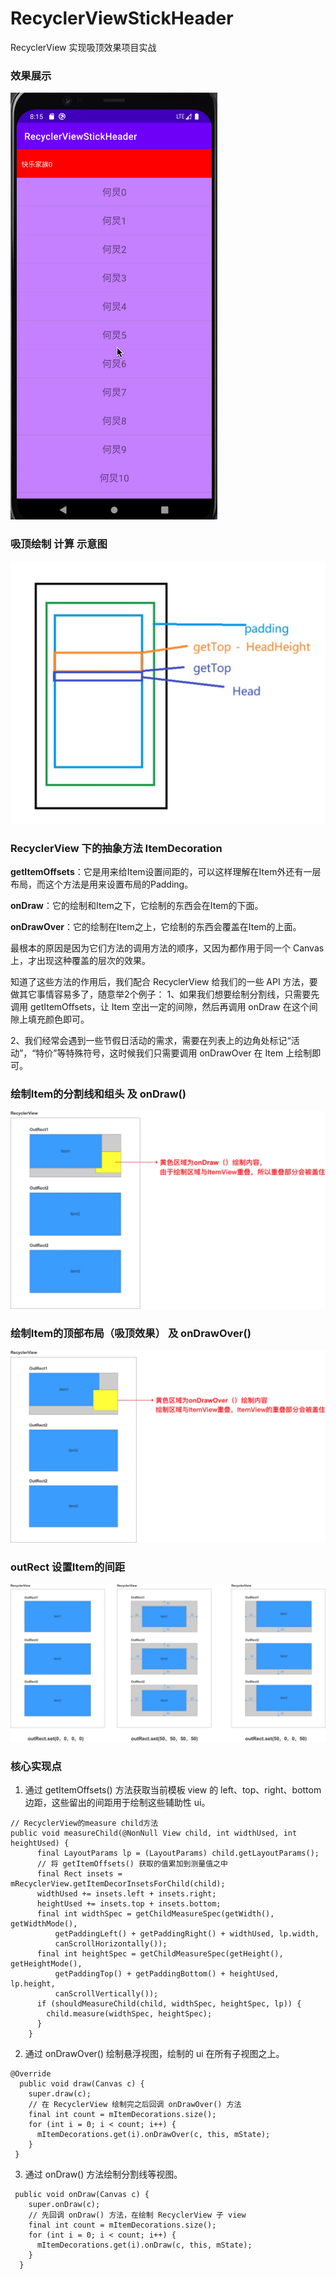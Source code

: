 # RecyclerViewStickHeader
RecyclerView 实现吸顶效果项目实战


### 效果展示

![](https://github.com/wuchao226/RecyclerViewStickHeader/blob/master/images/preview.gif)

### 吸顶绘制 计算 示意图
![吸顶绘制](https://github.com/wuchao226/RecyclerViewStickHeader/blob/master/images/%E5%90%B8%E9%A1%B6%E7%BB%98%E5%88%B6.jpg)

### RecyclerView 下的抽象方法 ItemDecoration
**getItemOffsets**：它是用来给Item设置间距的，可以这样理解在Item外还有一层布局，而这个方法是用来设置布局的Padding。

**onDraw**：它的绘制和Item之下，它绘制的东西会在Item的下面。

**onDrawOver**：它的绘制在Item之上，它绘制的东西会覆盖在Item的上面。

最根本的原因是因为它们方法的调用方法的顺序，又因为都作用于同一个 Canvas 上，才出现这种覆盖的层次的效果。

知道了这些方法的作用后，我们配合 RecyclerView 给我们的一些 API 方法，要做其它事情容易多了，随意举2个例子：
1、如果我们想要绘制分割线，只需要先调用 getItemOffsets，让 Item 空出一定的间隙，然后再调用 onDraw 在这个间隙上填充颜色即可。

2、我们经常会遇到一些节假日活动的需求，需要在列表上的边角处标记“活动”，“特价”等特殊符号，这时候我们只需要调用 onDrawOver 在 Item 上绘制即可。

### 绘制Item的分割线和组头 及 onDraw() 
![on_draw](https://github.com/wuchao226/RecyclerViewStickHeader/blob/master/images/on_draw.png)

### 绘制Item的顶部布局（吸顶效果） 及 onDrawOver() 
![on_draw_over](https://github.com/wuchao226/RecyclerViewStickHeader/blob/master/images/on_draw_over.png)

### outRect 设置Item的间距 
![out_rect](https://github.com/wuchao226/RecyclerViewStickHeader/blob/master/images/out_rect.png)

### 核心实现点
1. 通过 getItemOffsets() 方法获取当前模板 view 的 left、top、right、bottom 边距，这些留出的间距用于绘制这些辅助性 ui。
```
// RecyclerView的measure child方法
public void measureChild(@NonNull View child, int widthUsed, int heightUsed) {
      final LayoutParams lp = (LayoutParams) child.getLayoutParams();
      // 将 getItemOffsets() 获取的值累加到测量值之中
      final Rect insets = mRecyclerView.getItemDecorInsetsForChild(child);
      widthUsed += insets.left + insets.right;
      heightUsed += insets.top + insets.bottom;
      final int widthSpec = getChildMeasureSpec(getWidth(), getWidthMode(),
          getPaddingLeft() + getPaddingRight() + widthUsed, lp.width,
          canScrollHorizontally());
      final int heightSpec = getChildMeasureSpec(getHeight(), getHeightMode(),
          getPaddingTop() + getPaddingBottom() + heightUsed, lp.height,
          canScrollVertically());
      if (shouldMeasureChild(child, widthSpec, heightSpec, lp)) {
        child.measure(widthSpec, heightSpec);
      }
    }
```
2. 通过 onDrawOver() 绘制悬浮视图，绘制的 ui 在所有子视图之上。
```
@Override
  public void draw(Canvas c) {
    super.draw(c);
    // 在 RecyclerView 绘制完之后回调 onDrawOver() 方法
    final int count = mItemDecorations.size();
    for (int i = 0; i < count; i++) {
      mItemDecorations.get(i).onDrawOver(c, this, mState);
    }
 }
```
3. 通过 onDraw() 方法绘制分割线等视图。
```
 public void onDraw(Canvas c) {
    super.onDraw(c);
    // 先回调 onDraw() 方法，在绘制 RecyclerView 子 view
    final int count = mItemDecorations.size();
    for (int i = 0; i < count; i++) {
      mItemDecorations.get(i).onDraw(c, this, mState);
    }
  }
```

